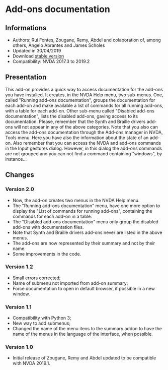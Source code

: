 # Add-ons documentation #

## Informations ##
* Authors: Rui Fontes, Zougane, Remy, Abdel and colaboration of, among others, Ângelo Abrantes and James Scholes
* Updated in 30/04/2019
* Download [stable version][1]
* Compatibility: NVDA 2017.3 to 2019.2

## Presentation ##
This add-on provides a quick way to access documentation for the add-ons you have installed.
It creates, in the NVDA Help menu, two  sub-menus.
One, called "Running add-ons documentation", groups the documentation for each add-on and make available  a list of commands for all running add-ons, with a table for each add-on.
Other sub-menu called "Disabled add-ons documentation",  lists the disabled add-ons, gaving access to its documentation.
Please, remember that the Synth and Braille drivers add-ons will not appear in any of the above categories.
Note that you also can access the add-ons documentation through the Add-ons manager in NVDA, Tools menu. Here you have also the information about the state of an add-on.
Also remember that you can access the NVDA and add-ons commands in the Input gestures dialog. However, in this dialog the add-ons commands are not grouped and you can not find a command containing "windows", by instance...

## Changes ##

### Version 2.0 ###
* Now, the add-on creates two menus in the NVDA Help menu.
* The "Running add-ons documentation" menu, have one more option to display the "List of commands for running add-ons", containing the commands for each add-on in a table.
* The "Disabled add-ons documentation" menu only group the disabled add-ons with documentation files.
* Note that Synth and Braille drivers add-ons never are listed in the above menus.
* The add-ons are now represented by their summary and not by their name.
* Some improvements in the code.

### Version 1.2 ###
* Small errors corrected;
* Name of submenu not imported from add-on summary;
* Force documentation to open in default browser, if possible in a new window.

### Version 1.1 ###
* Compatibility with Python 3;
* New way to add submenus;
* Changed the name of the menu itens to the summary addon to have the name of the menus in the language of the interface, when possible.

### Version 1.0 ###
* Initial release of Zougane, Remy and Abdel updated to be compatible with NVDA 2019.1.

[1]: https://github.com/ruifontes/addonsHelp/releases/download/2.0/addonsHelp-2.0.nvda-addon
